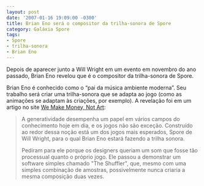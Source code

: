 ```yaml
---
layout: post
date: '2007-01-16 19:09:00 -0300'
title: Brian Eno será o compositor da trilha-sonora de Spore
category: Galáxia Spore
tags:
- Spore
- trilha-sonora
- Brian Eno
---
```

Depois de aparecer junto a Will Wright em um evento em novembro do ano passado, Brian Eno revelou que é o compositor da trilha-sonora de Spore.

Brian Eno é conhecido como o “pai da música ambiente moderna”. Seu trabalho será criar uma trilha-sonora que se adapta ao jogo (como as animações se adaptam às criações, por exemplo). A revelação foi em um artigo no site [We Make Money, Not Art](http://www.we-make-money-not-art.com/archives/009261.php):

> A generatividade desempenha um papel em vários campos do conhecimento hoje em dia, e os jogos não são exceção. Construído ao redor dessa noção está um dos jogos mais esperados, Spore de Will Wright, para o qual Brian Eno estará fazendo a trilha sonora.
>
> Pediram para ele porque os designers queriam um som que fosse tão processual quanto o próprio jogo. Ele passou a demonstrar um software simples chamado "The Shuffler", que, mesmo com uma simples combinação de amostras, possivelmente nunca criaria a mesma composição duas vezes.

